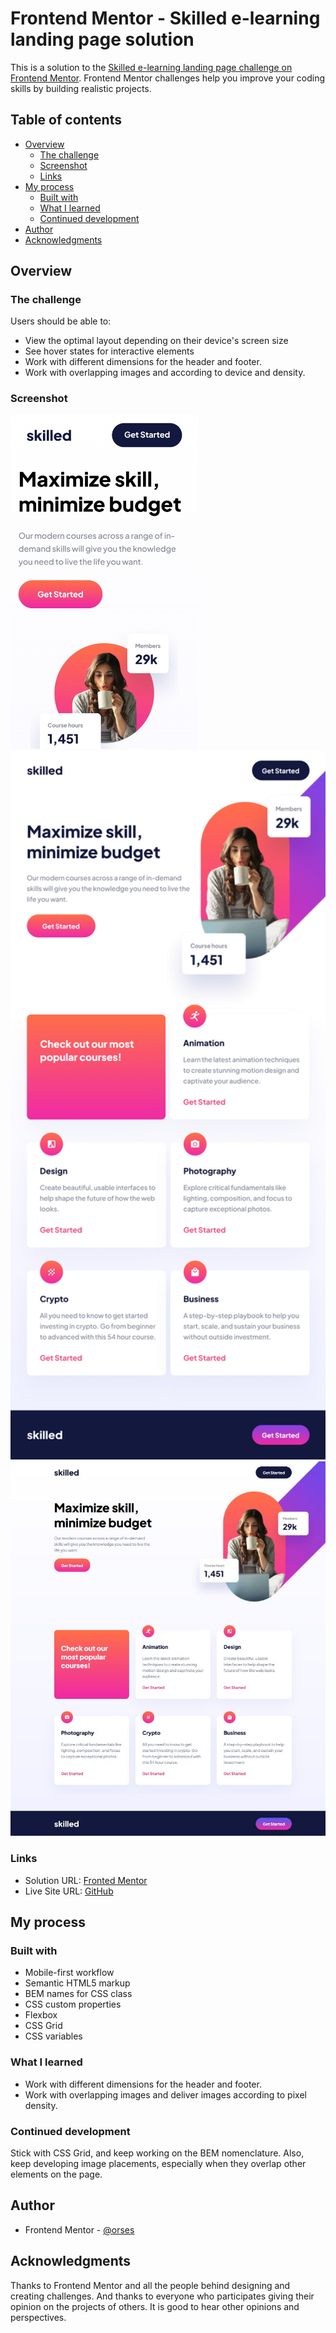 # Frontend Mentor - Skilled e-learning landing page solution

This is a solution to the [Skilled e-learning landing page challenge on Frontend Mentor](https://www.frontendmentor.io/challenges/skilled-elearning-landing-page-S1ObDrZ8q). Frontend Mentor challenges help you improve your coding skills by building realistic projects.

## Table of contents

- [Overview](#overview)
  - [The challenge](#the-challenge)
  - [Screenshot](#screenshot)
  - [Links](#links)
- [My process](#my-process)
  - [Built with](#built-with)
  - [What I learned](#what-i-learned)
  - [Continued development](#continued-development)
- [Author](#author)
- [Acknowledgments](#acknowledgments)

## Overview

### The challenge

Users should be able to:

- View the optimal layout depending on their device's screen size
- See hover states for interactive elements
- Work with different dimensions for the header and footer.
- Work with overlapping images and according to device and density.

### Screenshot

<img src="./data/screenshot_mobile_375.jpg" width="300">
<img src="./data/screenshot_tablet.jpg" width="600">
<img src="./data/screenshot_desktop.jpg" width="600">

### Links

- Solution URL: [Fronted Mentor](https://www.frontendmentor.io/solutions/responsive-layout-with-grid-WlZNOBbyaV)
- Live Site URL: [GitHub](https://orses.github.io/html-css/landing_page_elearning/)

## My process

### Built with

- Mobile-first workflow
- Semantic HTML5 markup
- BEM names for CSS class
- CSS custom properties
- Flexbox
- CSS Grid
- CSS variables

### What I learned

- Work with different dimensions for the header and footer.
- Work with overlapping images and deliver images according to pixel density.

### Continued development

Stick with CSS Grid, and keep working on the BEM nomenclature.
Also, keep developing image placements, especially when they overlap other elements on the page.

## Author

- Frontend Mentor - [@orses](https://www.frontendmentor.io/profile/orses)

## Acknowledgments

Thanks to Frontend Mentor and all the people behind designing and creating challenges.
And thanks to everyone who participates giving their opinion on the projects of others. It is good to hear other opinions and perspectives.
